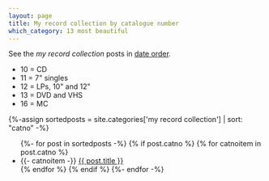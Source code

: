 ```yaml
---
layout: page
title: My record collection by catalogue number
which_category: 13 most beautiful
---
```


See the _my record collection_ posts in [date order](/category/my-record-collection/).

<ul>
<li>10 = CD</li>
<li>11 = 7" singles</li>
<li>12 = LPs, 10" and 12"</li>
<li>13 = DVD and VHS</li>
<li>16 = MC</li>
</ul>

{%-assign sortedposts = site.categories['my record collection'] | sort: "catno" -%}

  <ul>
    {%- for post in sortedposts -%}
    {% if post.catno %}
    {% for catnoitem in post.catno %}
        <li>
          <span>{{- catnoitem -}}</span>
          <a href="{{ post.url | relative_url }}">{{ post.title }}</a>
        </li>
    {% endfor %}
    {% endif %}
    {%- endfor -%}
  </ul>
